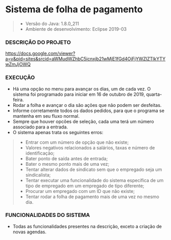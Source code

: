 # Sistema de folha de pagamento

>- Versão do Java: 1.8.0_211
>- Ambiente de desenvolvimento: Eclipse 2019-03

### DESCRIÇÃO DO PROJETO 
 https://docs.google.com/viewer?a=v&pid=sites&srcid=aWMudWZhbC5icnxjb21wMjE1fGd4OjFjYWZlZTlkYTYwZmJjOWQ

### EXECUÇÃO
- Há uma opção no menu para avançar os dias, um de cada vez. O sistema foi programado para iniciar em 16 de outubro de 2019, quarta-feira.
- Rodar a folha e avançar o dia são ações que não podem ser desfeitas.
- Informe corretamente todos os dados pedidos, para que o programa se mantenha em seu fluxo normal.
- Sempre que houver opcões de seleção, cada uma terá um número associado para a entrada.
- O sistema apenas trata os seguintes erros:
>- Entrar com um número de opção que não existe;
>- Valores negativos relacionados a salários, taxas e número de identificação;
>- Bater ponto de saída antes de entrada;
>- Bater o mesmo ponto mais de uma vez;
>- Tentar alterar dados de sindicato sem que o empregado seja um sindicalista;
>- Tentar executar uma funcionalidade do sistema específica de um tipo de empregado em um empregado de tipo diferente;
>- Procurar um empregado com um ID que não existe;
>- Tentar rodar a folha de pagamento mais de uma vez no mesmo dia.

### FUNCIONALIDADES DO SISTEMA
- Todas as funcionalidades presentes na descrição, exceto a criação de novas agendas.

